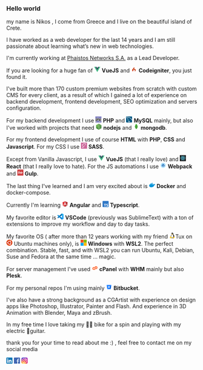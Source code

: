 ### Hello world


my name is Nikos , I come from Greece and I live on the beautiful island of Crete.

I have worked as a web developer for the last 14 years and I am still passionate about learning what’s new in web technologies. 

I'm currently working at [Phaistos Networks S.A.](https://github.com/phaistos-networks) as a Lead Developer.

If you are looking for a huge fan of ![](https://raw.githubusercontent.com/kornarakis/kornarakis/master/img/vue.png) **VueJS** and ![](https://raw.githubusercontent.com/kornarakis/kornarakis/master/img/codeigniter.png) **Codeigniter**, you just found it.

I've built more than 170 custom premium websites from scratch with custom CMS for every client, as a result of which I gained a lot of experience on backend development, frontend development, SEO optimization and servers configuration.

For my backend development I use ![](https://raw.githubusercontent.com/kornarakis/kornarakis/master/img/phpp.png) **PHP** and ![](https://raw.githubusercontent.com/kornarakis/kornarakis/master/img/mysql.png) **MySQL** mainly, but also I've worked with projects that need ![](https://raw.githubusercontent.com/kornarakis/kornarakis/master/img/nodejs.png) **nodejs** and ![](https://raw.githubusercontent.com/kornarakis/kornarakis/master/img/mongo.png) **mongodb**.

For my frontend development I use of course **HTML** with **PHP**, **CSS** and **Javascript**. For my CSS I use ![](https://raw.githubusercontent.com/kornarakis/kornarakis/master/img/sass.png) **SASS**.

Except from Vanilla Javascript, I use ![](https://raw.githubusercontent.com/kornarakis/kornarakis/master/img/vue.png) **VueJS** (that I really love) and ![](https://raw.githubusercontent.com/kornarakis/kornarakis/master/img/react.png) **React** (that I really love to hate). For the JS automations I use ![](https://raw.githubusercontent.com/kornarakis/kornarakis/master/img/webpack.png) **Webpack** and ![](https://raw.githubusercontent.com/kornarakis/kornarakis/master/img/gulp.png) **Gulp**.

The last thing I've learned and I am very excited about is ![](https://raw.githubusercontent.com/kornarakis/kornarakis/master/img/docker.png) **Docker** and docker-compose.

Currently I'm learning ![](https://raw.githubusercontent.com/kornarakis/kornarakis/master/img/angular.png) **Angular** and ![](https://raw.githubusercontent.com/kornarakis/kornarakis/master/img/ts.png) **Typescript**.

My favorite editor is ![](https://raw.githubusercontent.com/kornarakis/kornarakis/master/img/vs.png) **VSCode** (previously was SublimeText) with a ton of extensions to improve my workflow and day to day tasks.

My favorite OS ( after more than 12 years working with my friend ![](https://raw.githubusercontent.com/kornarakis/kornarakis/master/img/tux.png)Tux on ![](https://raw.githubusercontent.com/kornarakis/kornarakis/master/img/ubuntu.png) Ubuntu machines only), is ![](https://raw.githubusercontent.com/kornarakis/kornarakis/master/img/microsoft.png) **Windows** with **WSL2**. The perfect combination. Stable, fast, and with WSL2 you can run Ubuntu, Kali, Debian, Suse and Fedora at the same time ... magic.

For server management I've used ![](https://raw.githubusercontent.com/kornarakis/kornarakis/master/img/cp.png) **cPanel** with **WHM** mainly but also **Plesk**.

For my personal repos I'm using mainly ![](https://raw.githubusercontent.com/kornarakis/kornarakis/master/img/bb.png) **Bitbucket**.

I've also have a strong background as a CGArtist with experience on design apps like Photoshop, Illustrator, Painter and Flash. And experience in 3D Animation with Blender, Maya and zBrush.

In my free time I love taking my 🚴‍♂️ bike for a spin and playing with my electric  🎸guitar.


thank you for your time to read about me :) , feel free to contact me on my social media

  [![](https://raw.githubusercontent.com/kornarakis/kornarakis/master/img/li.png)](https://www.linkedin.com/in/kornarakis/)
[![](https://raw.githubusercontent.com/kornarakis/kornarakis/master/img/fb.png)](https://www.facebook.com/nikolaos.kornarakis)
[![](https://raw.githubusercontent.com/kornarakis/kornarakis/master/img/ig.png)](https://www.instagram.com/nikoskornarakis/)




<!-- <img align="left" alt="codeSTACKr's Github Stats" src="https://github-readme-stats.vercel.app/api?username=kornarakis&show_icons=true&hide_border=true&count_private=true" /> -->

